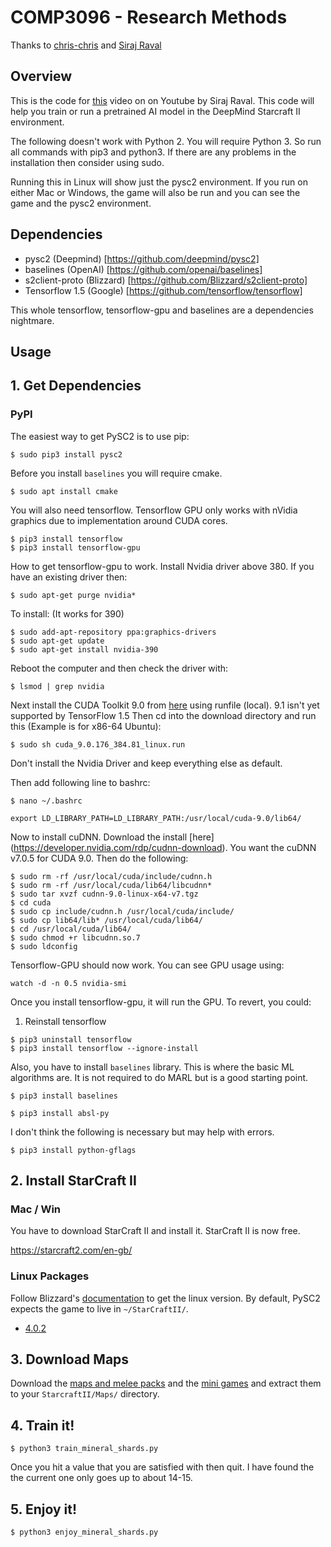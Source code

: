 # COMP3096 - Research Methods
Thanks to [chris-chris](https://github.com/chris-chris/pysc2-examples) and [Siraj Raval](https://github.com/Zacharias030/A-Guide-to-DeepMinds-StarCraft-AI-Environment)

## Overview

This is the code for [this](https://youtu.be/URWXG5jRB-A) video on on Youtube by Siraj Raval. This code will help you train or run a pretrained AI model in the DeepMind Starcraft II environment.

The following doesn't work with Python 2. You will require Python 3. So run all commands with pip3 and python3. If there are any problems in the installation then consider using sudo.

Running this in Linux will show just the pysc2 environment. If you run on either Mac or Windows, the game will also be run and you can see the game and the pysc2 environment.

## Dependencies

- pysc2 (Deepmind) [https://github.com/deepmind/pysc2]
- baselines (OpenAI) [https://github.com/openai/baselines]
- s2client-proto (Blizzard) [https://github.com/Blizzard/s2client-proto]
- Tensorflow 1.5 (Google) [https://github.com/tensorflow/tensorflow]

This whole tensorflow, tensorflow-gpu and baselines are a dependencies nightmare.

## Usage


## 1. Get Dependencies

### PyPI

The easiest way to get PySC2 is to use pip:

```shell
$ sudo pip3 install pysc2
```

Before you install `baselines` you will require cmake.
```shell
$ sudo apt install cmake
```

You will also need tensorflow. Tensorflow GPU only works with nVidia graphics due to implementation around CUDA cores.
```shell
$ pip3 install tensorflow
$ pip3 install tensorflow-gpu
```

How to get tensorflow-gpu to work.
Install Nvidia driver above 380. If you have an existing driver then:
```shell
$ sudo apt-get purge nvidia*
```

To install: (It works for 390)
```shell
$ sudo add-apt-repository ppa:graphics-drivers
$ sudo apt-get update
$ sudo apt-get install nvidia-390
```

Reboot the computer and then check the driver with:
```shell
$ lsmod | grep nvidia
```

Next install the CUDA Toolkit 9.0 from [here](https://developer.nvidia.com/cuda-90-download-archive) using runfile (local). 9.1 isn't yet supported by TensorFlow 1.5
Then cd into the download directory and run this (Example is for x86-64 Ubuntu):
```shell
$ sudo sh cuda_9.0.176_384.81_linux.run
```
Don't install the Nvidia Driver and keep everything else as default.

Then add following line to bashrc:
```shell
$ nano ~/.bashrc

export LD_LIBRARY_PATH=LD_LIBRARY_PATH:/usr/local/cuda-9.0/lib64/
```

Now to install cuDNN. Download the install [here] (https://developer.nvidia.com/rdp/cudnn-download). You want the cuDNN v7.0.5 for CUDA 9.0.
Then do the following:
```shell
$ sudo rm -rf /usr/local/cuda/include/cudnn.h
$ sudo rm -rf /usr/local/cuda/lib64/libcudnn*
$ sudo tar xvzf cudnn-9.0-linux-x64-v7.tgz
$ cd cuda
$ sudo cp include/cudnn.h /usr/local/cuda/include/
$ sudo cp lib64/lib* /usr/local/cuda/lib64/
$ cd /usr/local/cuda/lib64/
$ sudo chmod +r libcudnn.so.7
$ sudo ldconfig
```

Tensorflow-GPU should now work. You can see GPU usage using:
```shell
watch -d -n 0.5 nvidia-smi
```

Once you install tensorflow-gpu, it will run the GPU. To revert, you could:
1. Reinstall tensorflow
```shell
$ pip3 uninstall tensorflow
$ pip3 install tensorflow --ignore-install
```

Also, you have to install `baselines` library. This is where the basic ML algorithms are. It is not required to do MARL but is a good starting point.

```shell
$ pip3 install baselines
```

```shell
$ pip3 install absl-py
```

I don't think the following is necessary but may help with errors.
```shell
$ pip3 install python-gflags
```

## 2. Install StarCraft II

### Mac / Win

You have to download StarCraft II and install it. StarCraft II is now free.

https://starcraft2.com/en-gb/

### Linux Packages

Follow Blizzard's [documentation](https://github.com/Blizzard/s2client-proto#downloads) to
get the linux version. By default, PySC2 expects the game to live in
`~/StarCraftII/`.

* [4.0.2](http://blzdistsc2-a.akamaihd.net/Linux/SC2.4.0.2.zip)

## 3. Download Maps

Download the [maps and melee packs](https://github.com/Blizzard/s2client-proto#downloads)
and the [mini games](https://github.com/deepmind/pysc2/releases/download/v1.0/mini_games.zip)
and extract them to your `StarcraftII/Maps/` directory.

## 4. Train it!

```shell
$ python3 train_mineral_shards.py
```

Once you hit a value that you are satisfied with then quit. I have found the the current one only goes up to about 14-15.

## 5. Enjoy it!

```shell
$ python3 enjoy_mineral_shards.py
```
